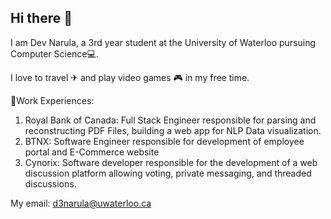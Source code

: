 ## Hi there 👋
I am Dev Narula, a 3rd year student at the University of Waterloo pursuing Computer Science💻. 

I love to travel ✈ and play video games 🎮 in my free time.

📝Work Experiences:
1. Royal Bank of Canada: Full Stack Engineer responsible for parsing and reconstructing PDF Files, building a web app for NLP Data visualization.
2. BTNX: Software Engineer responsible for development of employee portal and E-Commerce website
3. Cynorix: Software developer responsible for the development of a web discussion platform allowing voting, private messaging, and threaded discussions.

My email: d3narula@uwaterloo.ca

<!--

**Here are some ideas to get you started:**

🙋‍♀️ A short introduction - what is your organization all about?
🌈 Contribution guidelines - how can the community get involved?
👩‍💻 Useful resources - where can the community find your docs? Is there anything else the community should know?
🍿 Fun facts - what does your team eat for breakfast?
🧙 Remember, you can do mighty things with the power of [Markdown](https://docs.github.com/github/writing-on-github/getting-started-with-writing-and-formatting-on-github/basic-writing-and-formatting-syntax)
-->
